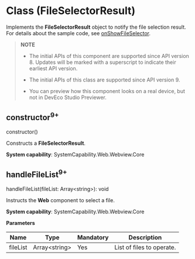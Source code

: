 # Class (FileSelectorResult)

Implements the **FileSelectorResult** object to notify the file selection result. For details about the sample code, see [onShowFileSelector](./arkts-basic-components-web-events.md#onshowfileselector9).

> **NOTE**
>
> - The initial APIs of this component are supported since API version 8. Updates will be marked with a superscript to indicate their earliest API version.
>
> - The initial APIs of this class are supported since API version 9.
>
> - You can preview how this component looks on a real device, but not in DevEco Studio Previewer.

## constructor<sup>9+</sup>

constructor()

Constructs a **FileSelectorResult**.

**System capability**: SystemCapability.Web.Webview.Core

## handleFileList<sup>9+</sup>

handleFileList(fileList: Array\<string\>): void

Instructs the **Web** component to select a file.

**System capability**: SystemCapability.Web.Webview.Core

**Parameters**

| Name     | Type           | Mandatory | Description        |
| -------- | --------------- | ---- | ------------ |
| fileList | Array\<string\> | Yes  | List of files to operate.|
